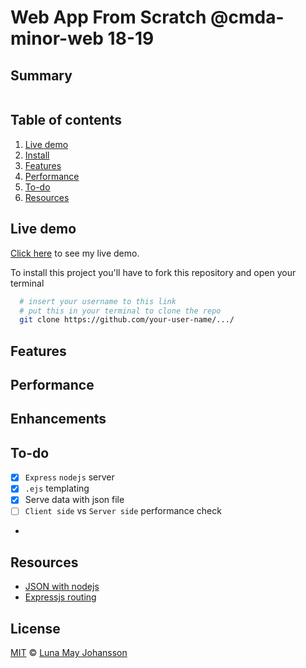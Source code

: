 # Web App From Scratch @cmda-minor-web 18-19

## Summary

![]()

## Table of contents
1. [Live demo](#Live-demo)
2. [Install](#Install)
3. [Features](#Features)
3. [Performance](#Performance)
8. [To-do](#To-do)
9. [Resources](#Resources)

## Live demo
[Click here](https://maybuzz.github.io/...) to see my live demo.

To install this project you'll have to fork this repository and open your terminal
```bash
  # insert your username to this link
  # put this in your terminal to clone the repo
  git clone https://github.com/your-user-name/.../
```

## Features

## Performance

## Enhancements

## To-do
- [x] `Express` `nodejs` server   
- [x] `.ejs` templating   
- [x] Serve data with json file   
- [ ] `Client side` vs `Server side` performance check   
-

## Resources
- [JSON with nodejs](https://stackoverflow.com/questions/12703098/how-to-get-a-json-file-in-express-js-and-display-in-view)   
- [Expressjs routing](http://expressjs.com/en/api.html#req.params)

## License
[MIT](LICENSE) © [Luna May Johansson](https://github.com/maybuzz)

